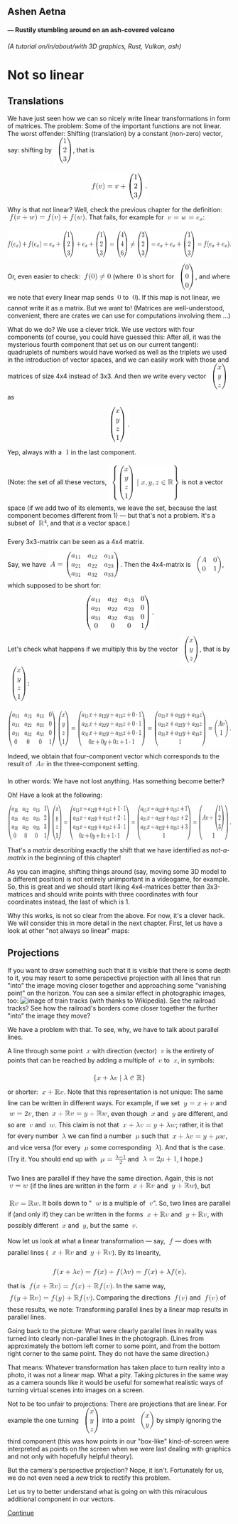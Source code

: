 ## Ashen Aetna 
#### — Rustily stumbling around on an ash-covered volcano 
###### (A tutorial on/in/about/with 3D graphics, Rust, Vulkan, ash)

# Not so linear

## Translations 

We have just seen how we can so nicely write linear transformations in form of matrices. The problem: Some of the important functions are not linear. 
The worst offender: Shifting (translation) by a constant (non-zero) vector, say: shifting by 
<img src="svg/015_-460db09660bdd394f9138f9755b667912c9d61f76a06e0b0e6f45c0bdffc2360.svg?sanitize=true?invert_in_darkmode" align="middle" width="44.090946pt" height="67.09143pt"/>, that is 


<p align="center"><img src="svg/015_-0111e7c793474c131df1c841a647aec53144cee76e624891c5ee191e56743772.svg?sanitize=true?invert_in_darkmode" align="middle" width="125.44687pt" height="58.909664pt"/></p>

 
Why is that not linear? Well, check the previous chapter for the definition: 
<img src="svg/015_-076aa504bb39d382aeeaa622b051382d2e3fe973b34a439629e4b145cc2e27e2.svg?sanitize=true?invert_in_darkmode" align="middle" width="175.21214pt" height="24.545448pt"/>. That fails, for example for 
<img src="svg/015_-e018fa7fa395f04131e2a3a84884a2a52c2caffbfea94243f88ac5e6d9755767.svg?sanitize=true?invert_in_darkmode" align="middle" width="83.62554pt" height="14.090904pt"/>: 


<p align="center"><img src="svg/015_-6fb75b42272a0d75c77f3c19f5dd78de5c75f98adfd94b9a52bc260cc114eb04.svg?sanitize=true?invert_in_darkmode" align="middle" width="629.3617pt" height="58.909664pt"/></p>

Or, even easier to check: 
<img src="svg/015_-2d927248ee3fc24911d01b70f7417b66ed9a9b4a0c8a8f284e4d128fd636bb79.svg?sanitize=true?invert_in_darkmode" align="middle" width="65.2273pt" height="24.545448pt"/> (where 
<img src="svg/015_-eab005f4b9f5f44ed2e5d8fb5254be5ef60062b8c6675d9f2e1c5b964de951d6.svg?sanitize=true?invert_in_darkmode" align="middle" width="12.727309pt" height="21.090912pt"/> is short for 
<img src="svg/015_-f8245a508a5ff7f828b702cf7b7b5c918f11ee06948bc153645fb471fb785a6f.svg?sanitize=true?invert_in_darkmode" align="middle" width="44.090946pt" height="67.09143pt"/>, and where we note that every linear map sends 
<img src="svg/015_-eab005f4b9f5f44ed2e5d8fb5254be5ef60062b8c6675d9f2e1c5b964de951d6.svg?sanitize=true?invert_in_darkmode" align="middle" width="12.727309pt" height="21.090912pt"/> to 
<img src="svg/015_-eab005f4b9f5f44ed2e5d8fb5254be5ef60062b8c6675d9f2e1c5b964de951d6.svg?sanitize=true?invert_in_darkmode" align="middle" width="12.727309pt" height="21.090912pt"/>).
If this map is not linear, we cannot write it as a matrix. But we want to! (Matrices are well-understood, convenient, there are crates we can use for computations 
involving them ...)

What do we do? We use a clever trick. We use vectors with four components (of course, you could have guessed this: After all, it was the mysterious fourth component 
that set us on our current tangent): quadruplets of numbers would have worked as well as the triplets we used in 
the introduction of vector spaces, and we can easily work with those and matrices of size 4x4 instead of 3x3. And then we write every vector 
<img src="svg/015_-9a3816bce39d45f87605630ade95758219d665a204e436d2c269917cbf57cf84.svg?sanitize=true?invert_in_darkmode" align="middle" width="45.261383pt" height="67.09143pt"/> as 


<p align="center"><img src="svg/015_-94e783d1127c64eaa04051d4d3864a926c30e7e3c495ece8417d272e127bd924.svg?sanitize=true?invert_in_darkmode" align="middle" width="45.261375pt" height="78.54619pt"/></p>

Yep, always with a 
<img src="svg/015_-f86654b866afd449dbda75632626dd95bf1c2f842ffb147409ab1b0a859b4395.svg?sanitize=true?invert_in_darkmode" align="middle" width="12.727309pt" height="21.090912pt"/> in the last component. 

(Note: the set of all these vectors, 
<img src="svg/015_-a82952f08c0ee46e2b6022e19f7a08ab5b177b572c777d1f3e5e406e252c3e1a.svg?sanitize=true?invert_in_darkmode" align="middle" width="160.64377pt" height="86.72797pt"/> is not a vector space (if we add two of its elements, we leave the set, because the last component becomes different from 1) — but 
that's not a problem. It's a subset of 
<img src="svg/015_-9c16e204a0adc1ea8c7b6d2275a4278f20441d1afe177e86339bcb69660e9621.svg?sanitize=true?invert_in_darkmode" align="middle" width="22.714949pt" height="27.28537pt"/>, and that *is* a vector space.) 

Every 3x3-matrix can be seen as a 4x4 matrix. 

Say, we have 
<img src="svg/015_-4b18c32f2aa2a30f39a03270ce4365f9bfc9918448c92993c61176d2fa8a88b5.svg?sanitize=true?invert_in_darkmode" align="middle" width="163.45882pt" height="67.09143pt"/>. Then the 4x4-matrix is 
<img src="svg/015_-e6c66dbc77c424e3f6dd6a85e0da9b25638af16a1975be0706ad6595f953e734.svg?sanitize=true?invert_in_darkmode" align="middle" width="66.76221pt" height="47.454872pt"/>, which supposed to be short for:


<p align="center"><img src="svg/015_-70da91a9f9343ac1ef06701f502353c84197d949fdc423cfa8a33440256577cc.svg?sanitize=true?invert_in_darkmode" align="middle" width="155.22101pt" height="78.54619pt"/></p>


Let's check what happens if we multiply this by the vector 
<img src="svg/015_-9a3816bce39d45f87605630ade95758219d665a204e436d2c269917cbf57cf84.svg?sanitize=true?invert_in_darkmode" align="middle" width="45.261383pt" height="67.09143pt"/>, that is by 
<img src="svg/015_-23bdc492e27539705c5b0a1fd8616a05e0a1757421edab1e14e6983a1d0dad7f.svg?sanitize=true?invert_in_darkmode" align="middle" width="45.261383pt" height="86.72797pt"/>:


<p align="center"><img src="svg/015_-39199771732296d001b8d399f1b0063ea2d69d08abec027b6e5e563fc14a1190.svg?sanitize=true?invert_in_darkmode" align="middle" width="676.9076pt" height="78.54619pt"/></p>

Indeed, we obtain that four-component vector which corresponds to the result of 
<img src="svg/015_-3a55f5c8594205871dbd26ced65abfec97772b3fdc00351430acd8f867637e8c.svg?sanitize=true?invert_in_darkmode" align="middle" width="25.337177pt" height="22.36361pt"/> in the three-component setting. 

In other words: We have not lost anything. Has something become better? 

Oh! Have a look at the following: 


<p align="center"><img src="svg/015_-58d5868e0f11523357be0c0438167eacf88ce796ceb74ec6adde515117ab342f.svg?sanitize=true?invert_in_darkmode" align="middle" width="766.4529pt" height="78.8898pt"/></p>

That's a *matrix* describing exactly the shift that we have identified as *not-a-matrix* in the beginning of this chapter! 

As you can imagine, shifting things around (say, moving some 3D model to a different position) is not entirely unimportant in a videogame, for
example. So, this is great and we should start liking 4x4-matrices better than 3x3-matrices and should write points with three coordinates with four
coordinates instead, the last of which is 1.

Why this works, is not so clear from the above. For now, it's a clever hack. We will consider this in more detail in the next chapter. First, let us
have a look at other "not always so linear" maps: 

## Projections

If you want to draw something such that it is visible that there is some depth to it, you may resort to some perspective projection with all lines
that run "into" the image moving closer together and approaching some "vanishing point" on the horizon. You can see a similar effect in photographic
images, too: 
![image of train tracks](https://upload.wikimedia.org/wikipedia/commons/thumb/2/2a/Railroad-Tracks-Perspective.jpg/90px-Railroad-Tracks-Perspective.jpg) 
(with thanks to Wikipedia). See the railroad tracks? See how the railroad's borders come closer together the further "into" the image they move? 

We have a problem with that. To see, why, we have to talk about parallel lines. 

A line through some point 
<img src="svg/015_-7bdb43e8ea115650db03287bebdf6e3858ff4bcb70ca0ac88da12be3e7f29672.svg?sanitize=true?invert_in_darkmode" align="middle" width="13.897743pt" height="14.090904pt"/> with direction (vector) 
<img src="svg/015_-6e7c43170fefd2ba7da09b4f17c3509e40a2cad90b83155cf4313c2b093a2d02.svg?sanitize=true?invert_in_darkmode" align="middle" width="13.064421pt" height="14.090904pt"/> is the entirety of points that can be reached by adding a multiple of 
<img src="svg/015_-6e7c43170fefd2ba7da09b4f17c3509e40a2cad90b83155cf4313c2b093a2d02.svg?sanitize=true?invert_in_darkmode" align="middle" width="13.064421pt" height="14.090904pt"/> to 
<img src="svg/015_-7bdb43e8ea115650db03287bebdf6e3858ff4bcb70ca0ac88da12be3e7f29672.svg?sanitize=true?invert_in_darkmode" align="middle" width="13.897743pt" height="14.090904pt"/>, in
symbols:


<p align="center"><img src="svg/015_-b9e80e5ca6b4298521f0231f3b534eabc00db10669a0339daa46a880ed849362.svg?sanitize=true?invert_in_darkmode" align="middle" width="118.78008pt" height="16.363655pt"/></p>

 
or shorter: 
<img src="svg/015_-3557ff3dc8146e9e9cd30afc2b49d06ec32631691b6c2e8233dd185e82108f68.svg?sanitize=true?invert_in_darkmode" align="middle" width="54.23482pt" height="22.545433pt"/>. Note that this representation is not unique: The same line can be written in different ways. For example, if we set 
<img src="svg/015_-64ed5961d04560e8ecda33c67e1fca2e7b7ddcb02694106d6cdf4cf5b2d2a91e.svg?sanitize=true?invert_in_darkmode" align="middle" width="72.84456pt" height="19.09092pt"/> and 
<img src="svg/015_-6c936b4bbd9e9d67764f5dfa0604a71cb9e4c0d5fbafad15fe34e7f9df18443a.svg?sanitize=true?invert_in_darkmode" align="middle" width="55.219654pt" height="21.090912pt"/>, 
then 
<img src="svg/015_-5fdb84235526c4414af37561467dc2fb95fdc49744bd344aa904879499081f59.svg?sanitize=true?invert_in_darkmode" align="middle" width="128.63622pt" height="22.545433pt"/>, even though 
<img src="svg/015_-7bdb43e8ea115650db03287bebdf6e3858ff4bcb70ca0ac88da12be3e7f29672.svg?sanitize=true?invert_in_darkmode" align="middle" width="13.897743pt" height="14.090904pt"/> and 
<img src="svg/015_-a2639d05581ecd60df8267078d3f988185c84b6fead7de2515bc6106bd41ecd4.svg?sanitize=true?invert_in_darkmode" align="middle" width="13.155371pt" height="14.090904pt"/> are different, and so are 
<img src="svg/015_-6e7c43170fefd2ba7da09b4f17c3509e40a2cad90b83155cf4313c2b093a2d02.svg?sanitize=true?invert_in_darkmode" align="middle" width="13.064421pt" height="14.090904pt"/> and 
<img src="svg/015_-0ada2099e949b8de82c56b5dbf89f07bebfd917eae535265b34faeda1c8ec2e4.svg?sanitize=true?invert_in_darkmode" align="middle" width="16.700802pt" height="14.090904pt"/>. This claim is not that 
<img src="svg/015_-b0497924df468e74a896ff4aab9fb328e42fa3694e6275083526a02ff1227aa7.svg?sanitize=true?invert_in_darkmode" align="middle" width="124.09078pt" height="22.72728pt"/>; rather, it is that
for every number 
<img src="svg/015_-70fb49c2edd4430279963380fb58a1f42eb56837d0020ea601f5f9dbdacf6d4d.svg?sanitize=true?invert_in_darkmode" align="middle" width="14.090954pt" height="22.72728pt"/> we can find a number 
<img src="svg/015_-64ecaa387b7bc6d5045667f010c7f0368062433b4cefb4c6dcfa27aefc8b5dc4.svg?sanitize=true?invert_in_darkmode" align="middle" width="14.405361pt" height="14.090904pt"/> such that 
<img src="svg/015_-dbbc35aa5f1c4fbdec7dfb192972e6bf3c8a1df170dde3a1bb1b4a01de78bf66.svg?sanitize=true?invert_in_darkmode" align="middle" width="124.40518pt" height="22.72728pt"/>, and vice versa (for every 
<img src="svg/015_-64ecaa387b7bc6d5045667f010c7f0368062433b4cefb4c6dcfa27aefc8b5dc4.svg?sanitize=true?invert_in_darkmode" align="middle" width="14.405361pt" height="14.090904pt"/> some corresponding 
<img src="svg/015_-70fb49c2edd4430279963380fb58a1f42eb56837d0020ea601f5f9dbdacf6d4d.svg?sanitize=true?invert_in_darkmode" align="middle" width="14.090954pt" height="22.72728pt"/>). And that is the case.
(Try it. You should end up with 
<img src="svg/015_-330d52dc77cf6c8e811d54a9658dd96510603dcce56e44ab67f7adbff6ac0a62.svg?sanitize=true?invert_in_darkmode" align="middle" width="61.65754pt" height="29.490143pt"/> and 
<img src="svg/015_-87ed1ae2f5defd4d0c89bc0f2c71b52d9bb20ce7a85402273c7903edebc77ad6.svg?sanitize=true?invert_in_darkmode" align="middle" width="82.132515pt" height="22.72728pt"/>, I hope.) 

Two lines are parallel if they have the same direction. Again, this is not 
<img src="svg/015_-3ac7b2f86b702688ec2d5110663b5aeaa9f7730b8117a2caa66a46a38555a49c.svg?sanitize=true?invert_in_darkmode" align="middle" width="47.037804pt" height="14.090904pt"/> (if the lines are written in the form 
<img src="svg/015_-3557ff3dc8146e9e9cd30afc2b49d06ec32631691b6c2e8233dd185e82108f68.svg?sanitize=true?invert_in_darkmode" align="middle" width="54.23482pt" height="22.545433pt"/> and 
<img src="svg/015_-678ad32c0074bb7a60c0d0d8deffb54dfa8e1794069bfa42509b91c86c4a8ea0.svg?sanitize=true?invert_in_darkmode" align="middle" width="57.128815pt" height="22.545433pt"/>), but

<img src="svg/015_-b4341b0ad706b6b604dfceb81eb5334771d75b59f10a4bdb3b5a486941db32ac.svg?sanitize=true?invert_in_darkmode" align="middle" width="70.674225pt" height="22.545433pt"/>. It boils down to "
<img src="svg/015_-0ada2099e949b8de82c56b5dbf89f07bebfd917eae535265b34faeda1c8ec2e4.svg?sanitize=true?invert_in_darkmode" align="middle" width="16.700802pt" height="14.090904pt"/> is a multiple of 
<img src="svg/015_-6e7c43170fefd2ba7da09b4f17c3509e40a2cad90b83155cf4313c2b093a2d02.svg?sanitize=true?invert_in_darkmode" align="middle" width="13.064421pt" height="14.090904pt"/>". So, two lines are parallel if (and only if) they can be written in the forms 
<img src="svg/015_-3557ff3dc8146e9e9cd30afc2b49d06ec32631691b6c2e8233dd185e82108f68.svg?sanitize=true?invert_in_darkmode" align="middle" width="54.23482pt" height="22.545433pt"/> and 
<img src="svg/015_-0ac1ba7c6c71985e7e53ce621d8beceb1bbf23f02ebebb84009c2cfef3aad2a3.svg?sanitize=true?invert_in_darkmode" align="middle" width="53.49244pt" height="22.545433pt"/>, with
possibly different 
<img src="svg/015_-7bdb43e8ea115650db03287bebdf6e3858ff4bcb70ca0ac88da12be3e7f29672.svg?sanitize=true?invert_in_darkmode" align="middle" width="13.897743pt" height="14.090904pt"/> and 
<img src="svg/015_-a2639d05581ecd60df8267078d3f988185c84b6fead7de2515bc6106bd41ecd4.svg?sanitize=true?invert_in_darkmode" align="middle" width="13.155371pt" height="14.090904pt"/>, but the same 
<img src="svg/015_-6e7c43170fefd2ba7da09b4f17c3509e40a2cad90b83155cf4313c2b093a2d02.svg?sanitize=true?invert_in_darkmode" align="middle" width="13.064421pt" height="14.090904pt"/>.

Now let us look at what a linear transformation — say, 
<img src="svg/015_-ba2cbb73b8ff1cf346c8d7b7fb0331e62471f2af60d80ae909030fb1f62f20da.svg?sanitize=true?invert_in_darkmode" align="middle" width="14.318251pt" height="22.72728pt"/> — does with parallel lines (
<img src="svg/015_-3557ff3dc8146e9e9cd30afc2b49d06ec32631691b6c2e8233dd185e82108f68.svg?sanitize=true?invert_in_darkmode" align="middle" width="54.23482pt" height="22.545433pt"/> and 
<img src="svg/015_-0ac1ba7c6c71985e7e53ce621d8beceb1bbf23f02ebebb84009c2cfef3aad2a3.svg?sanitize=true?invert_in_darkmode" align="middle" width="53.49244pt" height="22.545433pt"/>). By its linearity, 


<p align="center"><img src="svg/015_-6ba423f503a73427dd7ca88b035b7210a8efcbda13708214ff8895d1a78a9e7d.svg?sanitize=true?invert_in_darkmode" align="middle" width="302.93192pt" height="16.363632pt"/></p>

that is 
<img src="svg/015_-84137311651f711419470abbd4716cb2011344bac7b2d23ad9af40c02f7601bc.svg?sanitize=true?invert_in_darkmode" align="middle" width="193.24246pt" height="24.545448pt"/>. In the same way, 
<img src="svg/015_-747166a2bdfe737ed0c3baa2b769bbbc4c58810d5d945a02d5c32d4e28f04e3e.svg?sanitize=true?invert_in_darkmode" align="middle" width="191.7577pt" height="24.545448pt"/>. Comparing the directions 
<img src="svg/015_-2278ce831ba2a19ec2d006ab58f07261678cf0b3a87f8bbc3b799f0f6affd0a4.svg?sanitize=true?invert_in_darkmode" align="middle" width="35.564495pt" height="24.545448pt"/> and 
<img src="svg/015_-2278ce831ba2a19ec2d006ab58f07261678cf0b3a87f8bbc3b799f0f6affd0a4.svg?sanitize=true?invert_in_darkmode" align="middle" width="35.564495pt" height="24.545448pt"/> of these results, we note:
Transforming parallel lines by a linear map results in parallel lines. 

Going back to the picture: What were clearly parallel lines in reality was turned into clearly non-parallel lines in the photograph. (Lines from
approximately the bottom left corner to some point, and from the bottom right corner to the same point. They do not have the same direction.) 

That means: Whatever transformation has taken place to turn reality into a photo, it was not a linear map. What a pity. Taking pictures in the same
way as a camera sounds like it would be useful for somewhat realistic ways of turning virtual scenes into images on a screen. 

Not to be too unfair to projections: There are projections that are linear. For example the one turning 
<img src="svg/015_-9a3816bce39d45f87605630ade95758219d665a204e436d2c269917cbf57cf84.svg?sanitize=true?invert_in_darkmode" align="middle" width="45.261383pt" height="67.09143pt"/> into a point 
<img src="svg/015_-1aff31957ce02b31e9e54812d7f2fc14522f63a18b1143a09b418f56b01eacc9.svg?sanitize=true?invert_in_darkmode" align="middle" width="40.715946pt" height="47.454872pt"/> by
simply ignoring the third component (this was how points in our "box-like" kind-of-screen were interpreted as points on the screen when we were last
dealing with graphics and not only with hopefully helpful theory). 

But the camera's perspective projection? Nope, it isn't. Fortunately for us, we do not even need a *new* trick to rectify this problem. 


Let us try to better understand what is going on with this miraculous additional component in our vectors.

[Continue](016_Homogeneous_Coordinates.md)

